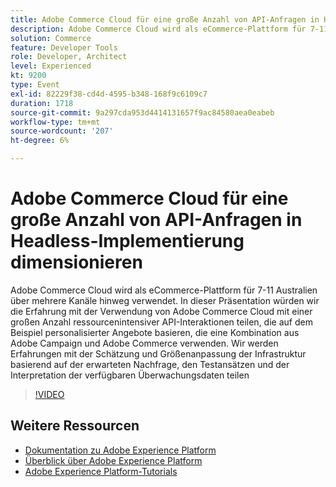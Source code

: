 ```yaml
---
title: Adobe Commerce Cloud für eine große Anzahl von API-Anfragen in Headless-Implementierung dimensionieren
description: Adobe Commerce Cloud wird als eCommerce-Plattform für 7-11 Australien über mehrere Kanäle hinweg verwendet. In dieser Präsentation würden wir die Erfahrung mit der Verwendung von Adobe Commerce Cloud mit einer großen Anzahl ressourcenintensiver API-Interaktionen teilen, die auf dem Beispiel personalisierter Angebote basieren, die eine Kombination aus Adobe Campaign und Adobe Commerce verwenden. Wir werden Erfahrungen mit der Schätzung und Größenanpassung der Infrastruktur basierend auf der erwarteten Nachfrage, den Testansätzen und der Interpretation der verfügbaren Überwachungsdaten austauschen.
solution: Commerce
feature: Developer Tools
role: Developer, Architect
level: Experienced
kt: 9200
type: Event
exl-id: 82229f38-cd4d-4595-b348-168f9c6109c7
duration: 1718
source-git-commit: 9a297cda953d4414131657f9ac84580aea0eabeb
workflow-type: tm+mt
source-wordcount: '207'
ht-degree: 6%

---
```


# Adobe Commerce Cloud für eine große Anzahl von API-Anfragen in Headless-Implementierung dimensionieren

Adobe Commerce Cloud wird als eCommerce-Plattform für 7-11 Australien über mehrere Kanäle hinweg verwendet. In dieser Präsentation würden wir die Erfahrung mit der Verwendung von Adobe Commerce Cloud mit einer großen Anzahl ressourcenintensiver API-Interaktionen teilen, die auf dem Beispiel personalisierter Angebote basieren, die eine Kombination aus Adobe Campaign und Adobe Commerce verwenden. Wir werden Erfahrungen mit der Schätzung und Größenanpassung der Infrastruktur basierend auf der erwarteten Nachfrage, den Testansätzen und der Interpretation der verfügbaren Überwachungsdaten teilen

>[!VIDEO](https://video.tv.adobe.com/v/337726/?quality=12&learn=on&hidetitle=true)

## Weitere Ressourcen

- [Dokumentation zu Adobe Experience Platform](https://experienceleague.adobe.com/docs/experience-platform.html?lang=de)
- [Überblick über Adobe Experience Platform](https://experienceleague.adobe.com/docs/experience-platform/landing/home.html?lang=de)
- [Adobe Experience Platform-Tutorials](https://experienceleague.adobe.com/docs/platform-learn/tutorials/overview.html?lang=de)
